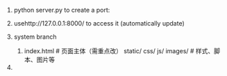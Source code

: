 1. python server.py to create a port: 
2. usehttp://127.0.0.1:8000/ to access it (automatically update)
3. system branch
   1. index.html        # 页面主体（需重点改）
      static/
        css/ js/ images/  # 样式、脚本、图片等





1. 
